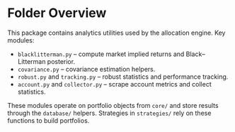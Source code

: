 # Folder Overview

This package contains analytics utilities used by the allocation engine.
Key modules:
- `blacklitterman.py` – compute market implied returns and Black–Litterman posterior.
- `covariance.py` – covariance estimation helpers.
- `robust.py` and `tracking.py` – robust statistics and performance tracking.
- `account.py` and `collector.py` – scrape account metrics and collect statistics.

These modules operate on portfolio objects from `core/` and store results
through the `database/` helpers. Strategies in `strategies/` rely on these
functions to build portfolios.
